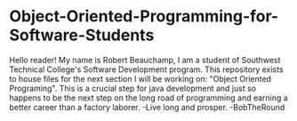 # Object-Oriented-Programming-for-Software-Students
Hello reader! My name is Robert Beauchamp, I am a student of Southwest Technical College's Software 
Development program. This repository exists to house files for the next section I will be working on:
"Object Oriented Programing". This is a crucial step for java development and just so happens to be 
the next step on the long road of programming and earning a better career than a factory laborer.
-Live long and prosper.
  -BobTheRound

